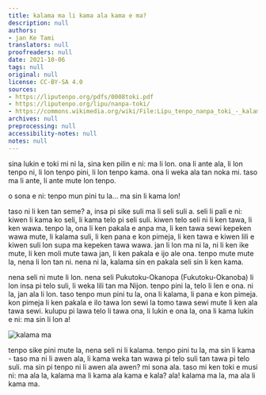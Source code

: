 ```yaml
---
title: kalama ma li kama ala kama e ma?
description: null
authors:
- jan Ke Tami
translators: null
proofreaders: null
date: 2021-10-06
tags: null
original: null
license: CC-BY-SA 4.0
sources:
- https://liputenpo.org/pdfs/0008toki.pdf
- https://liputenpo.org/lipu/nanpa-toki/
- https://commons.wikimedia.org/wiki/File:Lipu_tenpo_nanpa_toki_-_kalama_ma.png
archives: null
preprocessing: null
accessibility-notes: null
notes: null
---
```


sina lukin e toki mi ni la, sina ken pilin e ni: ma li lon. ona li ante ala, li lon tenpo ni, li lon tenpo pini, li lon tenpo kama. ona li weka ala tan noka mi. taso ma li ante, li ante mute lon tenpo.

o sona e ni: tenpo mun pini tu la... ma sin li kama lon!

taso ni li ken tan seme? a, insa pi sike suli ma li seli suli a. seli li pali e ni: kiwen li kama ko seli, li kama telo pi seli suli. kiwen telo seli ni li ken tawa, li ken wawa. tenpo la, ona li ken pakala e anpa ma, li ken tawa sewi kepeken wawa mute, li kalama suli, li ken pana e kon pimeja, li ken tawa e kiwen lili e kiwen suli lon supa ma kepeken tawa wawa. jan li lon ma ni la, ni li ken ike mute, li ken moli mute tawa jan, li ken pakala e ijo ale ona. tenpo mute mute la, nena li lon tan ni. nena ni la, kalama sin en pakala seli sin li ken kama.

nena seli ni mute li lon. nena seli Pukutoku-Okanopa (Fukutoku-Okanoba) li lon insa pi telo suli, li weka lili tan ma Nijon. tenpo pini la, telo li len e ona. ni la, jan ala li lon. taso tenpo mun pini tu la, ona li kalama, li pana e kon pimeja. kon pimeja li ken pakala e ilo tawa lon sewi la tomo tawa sewi mute li ken ala tawa sewi. kulupu pi lawa telo li tawa ona, li lukin e ona la, ona li kama lukin e ni: ma sin li lon a!

![kalama ma](https://upload.wikimedia.org/wikipedia/commons/e/e4/Lipu_tenpo_nanpa_toki_-_kalama_ma.png)

tenpo sike pini mute la, nena seli ni li kalama. tenpo pini tu la, ma sin li kama - taso ma ni li awen ala, li kama weka tan wawa pi telo suli tan tawa pi telo suli. ma sin pi tenpo ni li awen ala awen? mi sona ala. taso mi ken toki e musi ni: ma ala la, kalama ma li kama ala kama e kala? ala! kalama ma la, ma ala li kama ma.